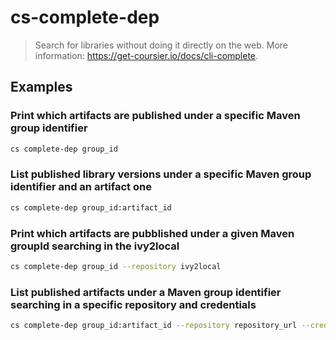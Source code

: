 # cs-complete-dep

> Search for libraries without doing it directly on the web. More information: <https://get-coursier.io/docs/cli-complete>.

## Examples

### Print which artifacts are published under a specific Maven group identifier

```bash
cs complete-dep group_id
```

### List published library versions under a specific Maven group identifier and an artifact one

```bash
cs complete-dep group_id:artifact_id
```

### Print which artifacts are pubblished under a given Maven groupId searching in the ivy2local

```bash
cs complete-dep group_id --repository ivy2local
```

### List published artifacts under a Maven group identifier searching in a specific repository and credentials

```bash
cs complete-dep group_id:artifact_id --repository repository_url --credentials user:password
```
